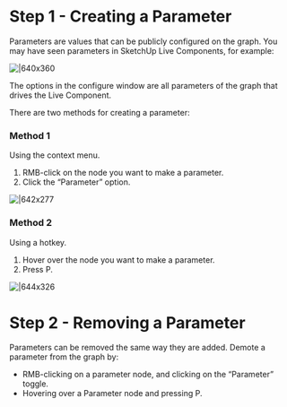 # Step 1 - Creating a Parameter

Parameters are values that can be publicly configured on the graph. You may have seen parameters in SketchUp Live Components, for example:

![|640x360](https://lh3.googleusercontent.com/0OQmra36A23bo22gAopY4uXQU80IDEaVAbJzwyCCc3NI5IxmtC2gBYbvx4PxP7IbbZxCVspit2k9Xx8D9IfXT1vw4teawDeLWk8qngESveLkrCjXKcl7opk0O2yT9s5Ja7dZqcd5c5i7MP9kFIwDus0)

The options in the configure window are all parameters of the graph that drives the Live Component.

There are two methods for creating a parameter:

### Method 1

Using the context menu.

1. RMB-click on the node you want to make a parameter.
2. Click the “Parameter” option.

![|642x277](https://lh4.googleusercontent.com/UwLsn0F4RJeRcwWkcEtlPzt6Q5ZE0qL9b1v8C7jdslxL-IWQVdVDC5SIbnMw6_6jMfkIeFggTbwqQexoklw6IX4QJuXdA0ie0t5OCamCPT_hKZs7NYZnShNJMSQgPVhIy9zvaIXlywsT7yNn89Fq8GhOqTzWsySo4KpccoWg5TP9BVszkdIAYqOzhA)

### Method 2

Using a hotkey.

1. Hover over the node you want to make a parameter.
2. Press P.

![|644x326](https://lh5.googleusercontent.com/AfpY0ul40mjkBuxqvrmwGuWDj-yRPVd7Hj2KSIFluf0Sg4s79yYUtCFqFXcjW6KrLQuT3a6iXj74od1hZn4PSqLYT6PIOkOYIb0oppSDjZaz6L4AYThHCLp6vrwyUqSIzKx1b7MipxGYAOvF39eoVaYdog0geCNgfgRwKNmfjS1L7BskbFlkeQ7c3w)

# Step 2 - Removing a Parameter

Parameters can be removed the same way they are added. Demote a parameter from the graph by:

* RMB-clicking on a parameter node, and clicking on the “Parameter” toggle.
* Hovering over a Parameter node and pressing P.